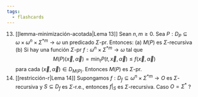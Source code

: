 ```yaml
---
tags:
  - flashcards
---
```

13. [[lemma-minimización-acotada|Lema 13]] Sean $n,m\ge0$. Sea $P:D_P\subseteq\omega\times\omega^n\times\Sigma^{*m}\to\omega$ un predicado $\Sigma$-pr. Entonces:
	 (a) $M(P)$ es $\Sigma$-recursiva
	 (b) Si hay una función $\Sigma$-pr $f:\omega^n\times\Sigma^{*m}\to\omega$ tal que $$M(P)(\vec x,\vec\alpha)=\min_t P(t,\vec x,\vec\alpha)\le f(\vec x,\vec\alpha)$$ para cada $(\vec x,\vec\alpha)\in D_{M(P)}$. Entonces $M(P)$ es $\Sigma$-pr.
14. [[restricción-r|Lema 14]] Supongamos $f:D_f\subseteq{\omega^{n}\times\Sigma^{*m}}\to O$ es $\Sigma$-recursiva y $S\subseteq{D_f}$ es $\Sigma$-r.e., entonces $f|_S$ es $\Sigma$-recursiva.
	Caso $O=\Sigma^*$
 ?
<!--SR:!2024-07-16,1,230-->
